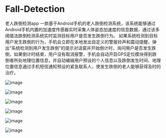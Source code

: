 # Fall-Detection
老人跌倒检测app
    一款基于Android手机的老人跌倒检测系统，该系统能够通过Android手机内置的加速度传感器实时采集人体姿态加速度的信息数据，通过该多阈值法跌倒检测系统实时监测目标用户是否发生跌倒行为。
    如果系统检测到目标用户发生跌倒的行为，手机会立即在本地发出自定义的警报铃声和震动提醒，弹出“系统检测到用户发生跌倒”的提示对话窗并开始倒计时，询问用户是否发生跌倒，如果倒计时结束，用户没有取消报警，手机会自动开启GPS定位模块得到跌倒者所处地理位置信息，并自动编辑用户预设的个人信息以及跌倒发生时间、地理位置信息通过手机短信通知预设的紧急联系人，使发生跌倒的老人能够获得及时的治疗。

![image](https://github.com/lwxShawn/Fall-Detection/raw/master/image/1.png)

![image](https://github.com/lwxShawn/Fall-Detection/raw/master/image/2.png)

![image](https://github.com/lwxShawn/Fall-Detection/raw/master/image/3.png)

![image](https://github.com/lwxShawn/Fall-Detection/raw/master/image/4.png)

![image](https://github.com/lwxShawn/Fall-Detection/raw/master/image/5.png)

![image](https://github.com/lwxShawn/Fall-Detection/raw/master/image/6.png)
